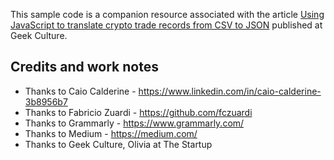 This sample code is a companion resource associated with the article [Using JavaScript to translate crypto trade records from CSV to JSON](https://medium.com/geekculture/using-javascript-to-translate-crypto-trade-records-from-csv-to-json-6800917adba6) published at Geek Culture. 

## Credits and work notes

* Thanks to Caio Calderine - https://www.linkedin.com/in/caio-calderine-3b8956b7
* Thanks to Fabricio Zuardi - https://github.com/fczuardi
* Thanks to Grammarly - https://www.grammarly.com/
* Thanks to Medium - https://medium.com/ 
* Thanks to Geek Culture, Olivia at The Startup

